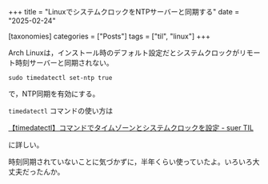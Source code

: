 +++
title = "LinuxでシステムクロックをNTPサーバーと同期する"
date = "2025-02-24"

[taxonomies]
categories = ["Posts"]
tags = ["til", "linux"]
+++

Arch Linuxは，インストール時のデフォルト設定だとシステムクロックがリモート時刻サーバーと同期されない。

```
sudo timedatectl set-ntp true
```

で，NTP同期を有効にする。

`timedatectl` コマンドの使い方は

[【timedatectl】コマンドでタイムゾーンとシステムクロックを設定 - suer TIL](https://atsum.in/linux/timedatectl/)

に詳しい。

時刻同期されていないことに気づかずに，半年くらい使っていたよ。いろいろ大丈夫だったんか。